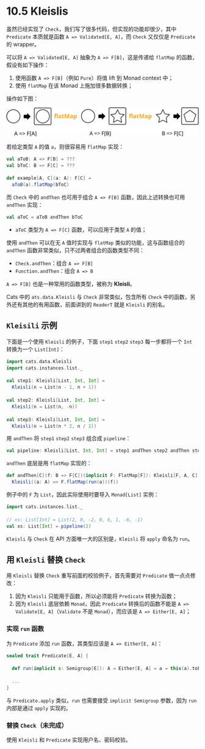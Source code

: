 # 10.5 Kleislis

虽然已经实现了 `Check`，我们写了很多代码，但实现的功能却很少，其中 `Predicate` 本质就是函数 `A => Validated[E, A]`，而 `Check` 又仅仅是 `Predicate` 的 wrapper。

可以将 `A => Validated[E, A]` 抽象为 `A => F[B]`，这是传递给 `flatMap` 的函数，假设有如下操作：

1. 使用函数 `A => F[B]`（例如 `Pure`）将值 lift 到 Monad context 中；
2. 使用 `flatMap` 在该 Monad 上施加很多数据转换；

操作如下图：

![img](../images/sequencing-monadic-transforms.svg)

若给定类型 `A` 的值 `a`，则很容易用 `flatMap` 实现：

```Scala
val aToB: A => F[B] = ???
val bToC: B => F[C] = ???

def example[A, C](a: A): F[C] =
  aToB(a).flatMap(bToC)
```

而 `Check` 中的 `andThen` 也可用于组合 `A => F[B]` 函数，因此上述转换也可用 `andThen` 实现：

```Scala
val aToC = aToB andThen bToC
```

* `aToC` 类型为 `A => F[C]` 函数，可以应用于类型 `A` 的值；

使用 `andThen` 可以在无 `A` 值时实现与 `flatMap` 类似的功能，这与函数组合的 `andThen` 函数非常类似，只不过两者组合的函数类型不同：

* `Check.andThen`：组合 `A => F[B]`
* `Function.andThen`：组合 `A => B`

`A => F[B]` 也是一种常用的函数类型，被称为 **Kleisli**。

Cats 中的 `ats.data.Kleisli` 与 `Check` 非常类似，包含所有 `Check` 中的函数，另外还有其他的有用函数，前面讲到的 `ReaderT` 就是 `Kleisli` 的别名。

## `Kleisili` 示例

下面是一个使用 `Kleisli` 的例子，下面 `step1` `step2` `step3` 每一步都将一个 `Int` 转换为一个 `List[Int]`：

```Scala
import cats.data.Kleisli
import cats.instances.list._

val step1: Kleisli[List, Int, Int] =
  Kleisli(n ⇒ List(n - 1, n + 1))

val step2: Kleisli[List, Int, Int] =
  Kleisli(n ⇒ List(n, -n))

val step3: Kleisli[List, Int, Int] =
  Kleisli(n ⇒ List(n * 2, n / 2))
```

用 `andThen` 将 `step1` `step2` `step3` 组合成 `pipeline`：

```Scala
val pipeline: Kleisli[List, Int, Int] = step1 andThen step2 andThen step3
```

`andThen` 底层是用 `flatMap` 实现的：

```Scala
def andThen[C](f: B => F[C])(implicit F: FlatMap[F]): Kleisli[F, A, C] =
  Kleisli((a: A) => F.flatMap(run(a))(f))
```

例子中的 `F` 为 `List`，因此实际使用时要导入 `Monad[List]` 实例：

```Scala
import cats.instances.list._

// xs: List[Int] = List(2, 0, -2, 0, 6, 1, -6, -1)
val xs: List[Int] = pipeline(2)
```

`Kleisli` 与 `Check` 在 API 方面唯一大的区别是，`Kleisli` 将 `apply` 命名为 `run`。

## 用 `Kleisli` 替换 `Check`

用 `Kleisli` 替换 `Check` 重写前面的校验例子，首先需要对 `Predicate` 做一点点修改：

1. 因为 `Kleisli` 只能用于函数，所以必须能将 `Predicate` 转换为函数；
2. 因为 `Kleisli` 底层依赖 `Monad`，因此 `Predicate` 转换后的函数不能是 `A => Validate[E, A]`（`Validate` 不是 `Monad`），而应该是 `A => Either[E, A]`；

### 实现 `run` 函数

为 `Predicate` 添加 `run` 函数，其类型应该是 `A => Either[E, A]`：

```Scala
sealed trait Predicate[E, A] {

  def run(implicit s: Semigroup[E]): A ⇒ Either[E, A] = a ⇒ this(a).toEither

  ...
}
```

与 `Predicate.apply` 类似，`run` 也需要接受 `implicit Semigroup` 参数，因为 `run` 内部是通过 `apply` 实现的。

### 替换 `Check`（未完成）

使用 `Kleisli` 和 `Predicate` 实现用户名、密码校验。